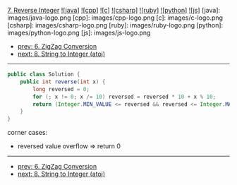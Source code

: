 [7. Reverse Integer](https://leetcode.com/problems/reverse-integer/)
[![java]](https://github.com/leetcode-study-group/leetcode-java-solutions/blob/master/007-reverse-integer.md)
[![cpp]](https://github.com/leetcode-study-group/leetcode-cpp-solutions/blob/master/007-reverse-integer.md)
[![c]](https://github.com/leetcode-study-group/leetcode-c-solutions/blob/master/007-reverse-integer.md)
[![csharp]](https://github.com/leetcode-study-group/leetcode-csharp-solutions/blob/master/007-reverse-integer.md)
[![ruby]](https://github.com/leetcode-study-group/leetcode-ruby-solutions/blob/master/007-reverse-integer.md)
[![python]](https://github.com/leetcode-study-group/leetcode-python-solutions/blob/master/007-reverse-integer.md)
[![js]](https://github.com/leetcode-study-group/leetcode-js-solutions/blob/master/007-reverse-integer.md)
[java]: images/java-logo.png
[cpp]: images/cpp-logo.png
[c]: images/c-logo.png
[csharp]: images/csharp-logo.png
[ruby]: images/ruby-logo.png
[python]: images/python-logo.png
[js]: images/js-logo.png

- [prev: 6. ZigZag Conversion](006-zigzag-conversion.md)
- [next: 8. String to Integer (atoi)](008-string-to-integer-atoi.md)

---

```java
public class Solution {
    public int reverse(int x) {
        long reversed = 0;
        for (; x != 0; x /= 10) reversed = reversed * 10 + x % 10;
        return (Integer.MIN_VALUE <= reversed && reversed <= Integer.MAX_VALUE) ? (int) reversed : 0;
    }
}
```
corner cases:
- reversed value overflow => return 0

---

- [prev: 6. ZigZag Conversion](006-zigzag-conversion.md)
- [next: 8. String to Integer (atoi)](008-string-to-integer-atoi.md)
